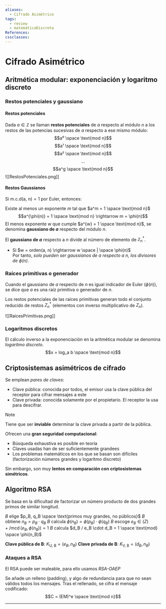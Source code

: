 ```yaml
---
aliases:
  - Cifrado Asimétrico
tags:
  - review
  - matemáticaDiscreta
References: 
cssclasses:
---
```

# Cifrado Asimétrico

## Aritmética modular: exponenciación y logaritmo discreto

### Restos potenciales y gaussiano

#### Restos potenciales

Dada $a \in \mathbb{Z}$ se llaman **restos potenciales** de $a$ respecto al módulo $n$ a los restos de las potencias sucesivas de $a$ respecto a ese mismo módulo:
$$a⁰ \space \text{mod n}$$
$$a¹ \space \text{mod n}$$
$$a² \space \text{mod n}$$
$$...$$
$$a^g \space \text{mod n}$$
![[RestosPotenciales.png]]
#### Restos Gaussianos

Si $\text{m.c.d(a, n)} = 1$ por Euler, entonces:

Existe al menos un exponente $m$ tal que $a^m = 1 \space \text{mod n}$
$$a^{\phi(n)} = 1 \space \text{mod n} \rightarrow m = \phi(n)$$
El menos exponente $w$ que cumple $a^{w} = 1 \space \text{mod n}$, se denomina **gaussiano de $a$** respecto del módulo $n$. 

El **gaussiano de $a$** respecto a $n$ divide al número de elemento de $\mathbb{Z}_n^*$.
- Si $w = orden(a, n) \rightarrow w \space | \space \phi(n)$  
Por tanto, *solo pueden ser gaussianos de $a$  respecto a $n$, los divisores de $\phi(n)$*.

### Raíces primitivas o generador

Cuando el gaussiano de $a$ respecto de $n$ es igual indicador de Euler ($\phi(n)$), se dice que $a$ es una raíz primitiva o generador de $n$.

Los restos potenciales de las raíces primitivas generan todo el conjunto reducido de restos $Z_n^*$ (elementos con inverso multiplicativo de $Z_n$).

![[RaicesPrimitivas.png]]

### Logaritmos discretos

El cálculo inverso a la exponenciación en la aritmética modular se denomina *logaritmo discreto*. 
$$x = log_a b \space \text{mod n}$$

## Criptosistemas asimétricos de cifrado

Se emplean *pares de claves*:
- Clave pública: conocida por todos, el emisor usa la clave pública del receptor para cifrar mensajes a este
- Clave privada: conocida solamente por el propietario. El receptor la usa para descifrar.

>[!NOTE]
>Tiene que ser **inviable** determinar la clave privada a partir de la pública.

Ofrecen una **gran seguridad computacional**:
- Búsqueda exhaustiva es posible en teoría
- Claves usadas han de ser suficientemente grandees
- Los problemas matemáticos en los que se basan son difíciles (factorización números grandes y logaritmo discreto)

Sin embargo, son muy **lentos en comparación con criptosistemas simétricos**.

## Algoritmo RSA

Se basa en la dificultad de factorizar un número producto de dos grandes primos de similar longitud.

$B$ elige $p_B, q_B \space \text{primos muy grandes, no públicos}$
$B$ obtiene $n_B = p_B \cdot q_B$
$B$ calcula $\phi(n_B) = \phi(p_B) \cdot \phi(q_B)$
$B$ escoge $e_B \in \mathbb(Z)+ / \operatorname{mcd}(e_B, \phi(n_B)) = 1$ 
$B$ calcula $d_B / e_B \cdot d_B = 1 \space \text{mod} \space \phi(n_B)$  

**Clave pública de B**: $K_{\text{U, B}} = (e_B, n_B)$
**Clave privada de B**: $K_{\text{V, B}} = (d_B, n_B)$

### Ataques a RSA

El RSA puede ser maleable, para ello usamos *RSA-OAEP*

Se añade un relleno (padding), y algo de redundancia para que no sean válidos todos los mensajes. Tras el rellenado, se cifra el mensaje codificado:
$$C = (EM)^e \space \text{mod n}$$
***